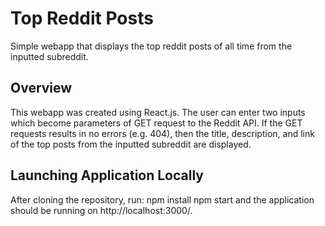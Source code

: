 # Top Reddit Posts

Simple webapp that displays the top reddit posts of all time from the inputted subreddit.

## Overview

This webapp was created using React.js. The user can enter two inputs which become parameters of GET request to the Reddit API. If the GET requests results in no errors (e.g. 404), then the title, description, and link of the top posts from the inputted subreddit are displayed.

## Launching Application Locally

After cloning the repository, run:
    npm install
    npm start
and the application should be running on http://localhost:3000/.

